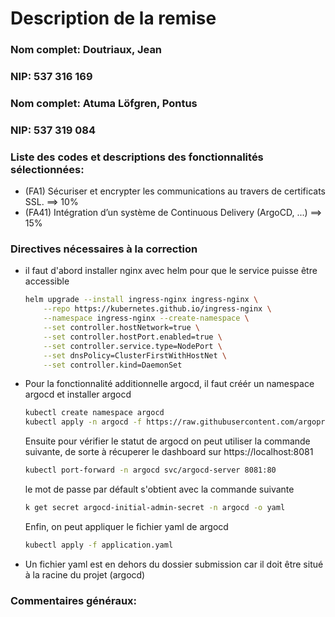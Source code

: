 # Description de la remise

### Nom complet: Doutriaux, Jean

### NIP: 537 316 169

### Nom complet: Atuma Löfgren, Pontus

### NIP: 537 319 084

### Liste des codes et descriptions des fonctionnalités sélectionnées:

-   (FA1) Sécuriser et encrypter les communications au travers de certificats SSL. ==> 10%
-   (FA41) Intégration d’un système de Continuous Delivery (ArgoCD, ...) ==> 15%

### Directives nécessaires à la correction

-   il faut d'abord installer nginx avec helm pour que le service puisse être accessible
    ```bash
    helm upgrade --install ingress-nginx ingress-nginx \
        --repo https://kubernetes.github.io/ingress-nginx \
        --namespace ingress-nginx --create-namespace \
        --set controller.hostNetwork=true \
        --set controller.hostPort.enabled=true \
        --set controller.service.type=NodePort \
        --set dnsPolicy=ClusterFirstWithHostNet \
        --set controller.kind=DaemonSet
    ```
-   Pour la fonctionnalité additionnelle argocd, il faut créér un namespace argocd et installer argocd
    ```bash
    kubectl create namespace argocd
    kubectl apply -n argocd -f https://raw.githubusercontent.com/argoproj/argo-cd/stable/manifests/install.yaml
    ```
    Ensuite pour vérifier le statut de argocd on peut utiliser la commande suivante, de sorte à récuperer le dashboard sur https://localhost:8081
    ```bash
    kubectl port-forward -n argocd svc/argocd-server 8081:80
    ```
    le mot de passe par défault s'obtient avec la commande suivante
    ```bash
    k get secret argocd-initial-admin-secret -n argocd -o yaml
    ```
    Enfin, on peut appliquer le fichier yaml de argocd
    ```bash
    kubectl apply -f application.yaml
    ```
-   Un fichier yaml est en dehors du dossier submission car il doit être situé à la racine du projet (argocd)

### Commentaires généraux:
